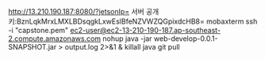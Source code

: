 http://13.210.190.187:8080/?jetsonIp=
서버 공개키:BznLqkMrxLMXLBDsqgkLxwEslBfeNZVWZQGpixdcHB8=
mobaxterm
ssh -i "capstone.pem" ec2-user@ec2-13-210-190-187.ap-southeast-2.compute.amazonaws.com
nohup java -jar web-develop-0.0.1-SNAPSHOT.jar > output.log 2>&1 &
killall java
git pull
